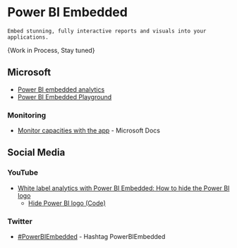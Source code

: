 # Power BI Embedded

```
Embed stunning, fully interactive reports and visuals into your applications.
```

{Work in Process, Stay tuned}

## Microsoft
* [Power BI embedded analytics](https://powerbi.microsoft.com/en-us/power-bi-embedded/)
* [Power BI Embedded Playground](https://microsoft.github.io/PowerBI-JavaScript/demo/v2-demo/index.html)


### Monitoring
* [Monitor capacities with the app](https://docs.microsoft.com/en-us/power-bi/admin/service-admin-premium-monitor-capacity) - Microsoft Docs


## Social Media
### YouTube
* [White label analytics with Power BI Embedded: How to hide the Power BI logo](https://www.youtube.com/watch?v=YhjtunTmnbw)
  * [Hide Power BI logo (Code)](https://github.com/amit-shuster/PowerBI-Developer-Videos/blob/master/Hide%20Power%20BI%20logo/EmbedReport.cshtml)

### Twitter
* [#PowerBIEmbedded](https://twitter.com/search?q=%23PowerBIEmbedded&src=typed_query) - Hashtag PowerBIEmbedded
